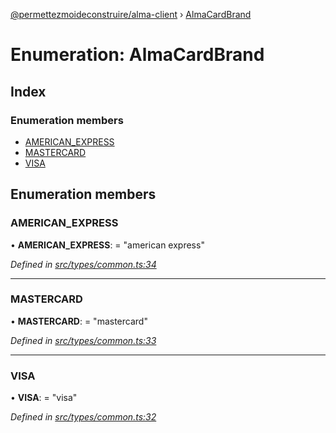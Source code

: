 [@permettezmoideconstruire/alma-client](../globals.md) › [AlmaCardBrand](almacardbrand.md)

# Enumeration: AlmaCardBrand

## Index

### Enumeration members

* [AMERICAN_EXPRESS](almacardbrand.md#american_express)
* [MASTERCARD](almacardbrand.md#mastercard)
* [VISA](almacardbrand.md#visa)

## Enumeration members

###  AMERICAN_EXPRESS

• **AMERICAN_EXPRESS**: = "american express"

*Defined in [src/types/common.ts:34](https://github.com/permettez-moi-de-construire/alma-client/blob/b80dcbf/src/types/common.ts#L34)*

___

###  MASTERCARD

• **MASTERCARD**: = "mastercard"

*Defined in [src/types/common.ts:33](https://github.com/permettez-moi-de-construire/alma-client/blob/b80dcbf/src/types/common.ts#L33)*

___

###  VISA

• **VISA**: = "visa"

*Defined in [src/types/common.ts:32](https://github.com/permettez-moi-de-construire/alma-client/blob/b80dcbf/src/types/common.ts#L32)*
